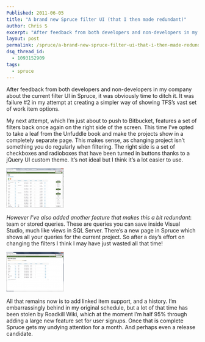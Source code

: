 ```yaml
---
Published: 2011-06-05
title: "A brand new Spruce filter UI (that I then made redundant)"
author: Chris S
excerpt: "After feedback from both developers and non-developers in my company about the current filter UI in Spruce, it was obviously time to ditch it. It was failure #2 in my attempt at creating a simpler way of showing TFS's vast set of work item options."
layout: post
permalink: /spruce/a-brand-new-spruce-filter-ui-that-i-then-made-redundant/
dsq_thread_id:
  - 1093152909
tags:
  - spruce
---
```

After feedback from both developers and non-developers in my company about the current filter UI in Spruce, it was obviously time to ditch it. It was failure #2 in my attempt at creating a simpler way of showing TFS’s vast set of work item options.

<!--more-->

My next attempt, which I’m just about to push to Bitbucket, features a set of filters back once again on the right side of the screen. This time I’ve opted to take a leaf from the Unfuddle book and make the projects show in a completely separate page. This makes sense, as changing project isn’t something you do regularly when filtering. The right side is a set of checkboxes and radioboxes that have been turned in buttons thanks to a jQuery UI custom theme. It’s not ideal but I think it’s a lot easier to use.

[![screenshot][1]][2]

*However I’ve also added another feature that makes this a bit redundant*: team or stored queries. These are queries you can save inside Visual Studio, much like views in SQL Server. There’s a new page in Spruce which shows all your queries for the current project. So after a day’s effort on changing the filters I think I may have just wasted all that time!

[![screenshot][3]][4]

All that remains now is to add linked item support, and a history. I’m embarrassingly behind in my original schedule, but a lot of that time has been stolen by Roadkill Wiki, which at the moment I’m half 95% through adding a large new feature set for user signups. Once that is complete Spruce gets my undying attention for a month. And perhaps even a release candidate.

 [1]: /wp-content/uploads/2011/06/sprucenewui.png
 [2]: /wp-content/uploads/2011/06/sprucenewui.png
 [3]: /wp-content/uploads/2011/06/sprucestoredqueries.png
 [4]: /wp-content/uploads/2011/06/sprucestoredqueries.png